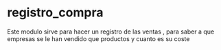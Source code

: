 # registro_compra
Este modulo sirve para hacer un registro de las ventas , para saber a que empresas se le han vendido que productos y cuanto es su coste
